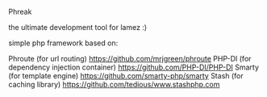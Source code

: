 Phreak

the ultimate development tool for lamez :)

simple php framework based on:

Phroute (for url routing) https://github.com/mrjgreen/phroute
PHP-DI (for dependency injection container) https://github.com/PHP-DI/PHP-DI
Smarty (for template engine) https://github.com/smarty-php/smarty
Stash (for caching library) https://github.com/tedious/www.stashphp.com
